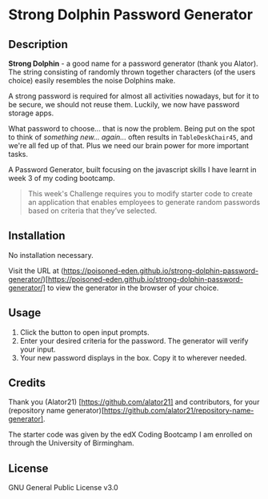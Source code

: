 # Strong Dolphin Password Generator

## Description

**Strong Dolphin** - a good name for a password generator (thank you Alator). The string consisting of randomly thrown together characters (of the users choice) easily resembles the noise Dolphins make.

A strong password is required for almost all activities nowadays, but for it to be secure, we should not reuse them. Luckily, we now have password storage apps.

What password to choose... that is now the problem. Being put on the spot to think of *something new... again...* often results in ```TableDeskChair45```, and we're all fed up of that.  Plus we need our brain power for more important tasks.

A Password Generator, built focusing on the javascript skills I have learnt in week 3 of my coding bootcamp. 

>This week's Challenge requires you to modify starter code to create an application that enables employees to generate random passwords based on criteria that they’ve selected.

## Installation

No installation necessary.

Visit the URL at (https://poisoned-eden.github.io/strong-dolphin-password-generator/)[https://poisoned-eden.github.io/strong-dolphin-password-generator/] to view the generator in the browser of your choice.

## Usage

1. Click the button to open input prompts.
2. Enter your desired criteria for the password.  The generator will verify your input.
3. Your new password displays in the box.  Copy it to wherever needed.

## Credits

Thank you (Alator21) [https://github.com/alator21] and contributors, for your (repository name generator)[https://github.com/alator21/repository-name-generator].

The starter code was given by the edX Coding Bootcamp I am enrolled on through the University of Birmingham.

## License

GNU General Public License v3.0